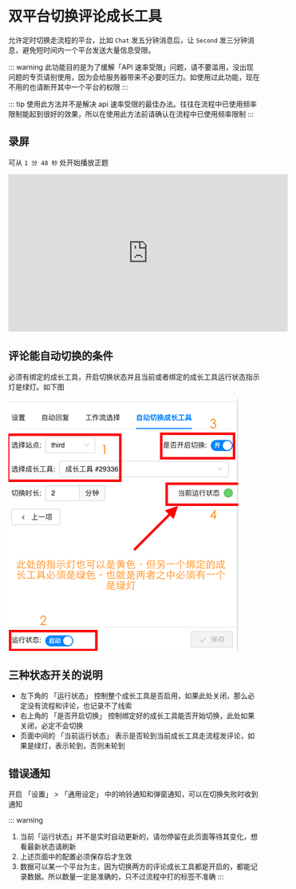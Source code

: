 # 双平台切换评论成长工具

允许定时切换走流程的平台，比如 `Chat` 发五分钟消息后，让 `Second` 发三分钟消息，避免短时间内一个平台发送大量信息受限。

::: warning
此功能目的是为了缓解「API 速率受限」问题，请不要滥用，没出现问题的专页请别使用，因为会给服务器带来不必要的压力。如使用过此功能，现在不用的也请断开其中一个平台的权限
:::

::: tip
使用此方法并不是解决 api 速率受限的最佳办法。往往在流程中已使用频率限制能起到很好的效果，所以在使用此方法前请确认在流程中已使用频率限制
:::

## 录屏

可从 `1 分 48 秒` 处开始播放正题

<iframe width="560" height="315" src="https://www.youtube-nocookie.com/embed/fhXzLU_EBDs" title="YouTube video player" frameborder="0" allow="accelerometer; autoplay; clipboard-write; encrypted-media; gyroscope; picture-in-picture; web-share" allowfullscreen></iframe>

## 评论能自动切换的条件

必须有绑定的成长工具，开启切换状态并且当前或者绑定的成长工具运行状态指示灯是绿灯。如下图

![switch_light](../../imgs/switch_light.png)

## 三种状态开关的说明

- 左下角的 「运行状态」 控制整个成长工具是否启用，如果此处关闭，那么必定没有流程和评论，也记录不了线索
- 右上角的 「是否开启切换」 控制绑定好的成长工具能否开始切换，此处如果关闭，必定不会切换
- 页面中间的 「当前运行状态」 表示是否轮到当前成长工具走流程发评论，如果是绿灯，表示轮到，否则未轮到

## 错误通知

开启 「设置」 > 「通用设定」 中的响铃通知和弹窗通知，可以在切换失败时收到通知

::: warning
1. 当前「运行状态」并不是实时自动更新的，请勿停留在此页面等待其变化，想看最新状态请刷新
1. 上述页面中的配置必须保存后才生效
1. 数据可以某一个平台为主，因为切换两方的评论成长工具都是开启的，都能记录数据。所以数量一定是准确的，只不过流程中打的标签不准确
:::
